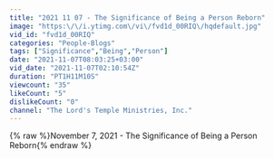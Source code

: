 ```yaml
---
title: "2021 11 07 - The Significance of Being a Person Reborn"
image: "https:\/\/i.ytimg.com\/vi\/fvd1d_00RIQ\/hqdefault.jpg"
vid_id: "fvd1d_00RIQ"
categories: "People-Blogs"
tags: ["Significance","Being","Person"]
date: "2021-11-07T08:03:25+03:00"
vid_date: "2021-11-07T02:10:54Z"
duration: "PT1H11M10S"
viewcount: "35"
likeCount: "5"
dislikeCount: "0"
channel: "The Lord's Temple Ministries, Inc."
---
```

{% raw %}November 7, 2021 - The Significance of Being a Person Reborn{% endraw %}
